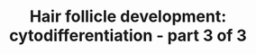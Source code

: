 ---
annotations:
- type: Pathway Ontology
  value: signaling pathway pertinent to development
- type: Pathway Ontology
  value: regulatory pathway
- type: Cell Type Ontology
  value: hair follicle cell
authors:
- Danieltrinunes
- Egonw
- MaintBot
- Jmelius
- Fehrhart
- Khanspers
- Laurent
- DeSl
- Eweitz
- Susan
communities:
- CIRM_Related
description: 'The hair follicle (HF) is the biological unit responsible for producing
  a single hair shaft. The follicles are arranged with concentric epithelial progenitor
  layers surrounding the dermal core, which is the dermal papilla (DP). Classically,
  the development of the follicle itself can be divided into three stages: [https://www.wikipathways.org/index.php/Pathway:WP2804
  Induction], [https://www.wikipathways.org/index.php/Pathway:WP2839 Organogenesis]
  and Cytodifferentiation.  Hair follicle cytodifferentiation is the third main step
  in hair follicle development and leads to the formation of the bulbous peg. Source:
  [https://www.ncbi.nlm.nih.gov/books/NBK45997/ Notch signaling and the developing
  hair follicle, by Geneviève Aubin-Houzelstein]'
last-edited: 2022-01-22
organisms:
- Homo sapiens
redirect_from:
- /index.php/Pathway:WP2840
- /instance/WP2840
schema-jsonld:
- '@context': https://schema.org/
  '@id': https://wikipathways.github.io/pathways/WP2840.html
  '@type': Dataset
  creator:
    '@type': Organization
    name: WikiPathways
  description: 'The hair follicle (HF) is the biological unit responsible for producing
    a single hair shaft. The follicles are arranged with concentric epithelial progenitor
    layers surrounding the dermal core, which is the dermal papilla (DP). Classically,
    the development of the follicle itself can be divided into three stages: [https://www.wikipathways.org/index.php/Pathway:WP2804
    Induction], [https://www.wikipathways.org/index.php/Pathway:WP2839 Organogenesis]
    and Cytodifferentiation.  Hair follicle cytodifferentiation is the third main
    step in hair follicle development and leads to the formation of the bulbous peg.
    Source: [https://www.ncbi.nlm.nih.gov/books/NBK45997/ Notch signaling and the
    developing hair follicle, by Geneviève Aubin-Houzelstein]'
  keywords:
  - WNT5A
  - DSG4
  - LEF1
  - GJB6
  - Bmp6
  - PROM1
  - HR
  - KITLG
  - Eda
  - DKK1
  - FGF
  - BMP6
  - FOS
  - pathway
  - Stem cell
  - FOXN1
  - BMPR1A
  - DLX3
  - NOTCH1
  - PERP
  - LRIG1
  - LHX2
  - BCL11B
  - SOSTDC1
  - SPINK5
  - KLK7
  - CD34
  - EGR2
  - TGFB
  - Notch
  - PHLDA1
  - FOXQ1
  - FOXE1
  - Shh
  - CD200
  - Wnt
  - IGF
  - S100A4
  - SOX2
  - Noggin
  - ADAMTS20
  - ADAM17
  - ELANE
  - KLK13
  - signaling
  - GAS1
  - Wnt5a
  - NFKB1
  - MSX2
  - B-catenin
  - FST
  - TP63
  - CUX1
  - RBPJ
  - Nf-kappaB
  - CTGF
  - JUN
  - Notch2
  - KRTAP2-4
  - NFATC1
  - GSDMA
  - TCF3
  - KRTAP15
  - SOX9
  - Interferon gamma
  - FZD1
  - EGFR
  - SPINK6
  - GATA3
  - DKK3
  - NR3C1
  - KRTAP6-1
  - DSC2
  - Pathway
  - GPRC5D
  - KLK14
  - KLK6
  - HOXC12
  - FOSB
  - DKK4
  - Gli2
  - Smad1
  - KRT15
  - HOXC13
  - LGR5
  - KRT19
  - IGFBP5
  - ZBRB16
  - compartment
  - Smad4
  - Notch1
  - Bmp4
  - TCF4
  - RUNX3
  - MSX1
  - DSG1
  - BMP
  - KRTAP3-3
  - KLK4
  - SCF/c-kit
  - WIF1
  - SFRP1
  - CASP14
  - KRTAP8-1
  - KLK5
  - KRTs
  license: CC0
  name: 'Hair follicle development: cytodifferentiation - part 3 of 3'
seo: CreativeWork
title: 'Hair follicle development: cytodifferentiation - part 3 of 3'
wpid: WP2840
---